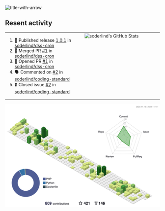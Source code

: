 
![title-with-arrow](https://github.com/soderlind/soderlind/assets/1649452/0f685042-97c3-46ba-b290-804d07f05370)



## Resent activity

<table width="100%" border="0"><tr><td width="49%">

<!--START_SECTION:activity-->
1. 🚀 Published release [1.0.1](https://github.com/soderlind/dss-cron/releases/tag/1.0.1) in [soderlind/dss-cron](https://github.com/soderlind/dss-cron)
2. 🎉 Merged PR [#1](https://github.com/soderlind/dss-cron/pull/1) in [soderlind/dss-cron](https://github.com/soderlind/dss-cron)
3. 💪 Opened PR [#1](https://github.com/soderlind/dss-cron/pull/1) in [soderlind/dss-cron](https://github.com/soderlind/dss-cron)
4. 🗣 Commented on [#2](https://github.com/soderlind/coding-standard/issues/2#issuecomment-2425166223) in [soderlind/coding-standard](https://github.com/soderlind/coding-standard)
5. 🔒 Closed issue [#2](https://github.com/soderlind/coding-standard/issues/2) in [soderlind/coding-standard](https://github.com/soderlind/coding-standard)
<!--END_SECTION:activity-->
  </td>
<td width="49%" valign="top">
     <img  alt="soderlind's GitHub Stats" src="https://awesome-github-stats.azurewebsites.net/user-stats/soderlind?cardType=octocat&theme=github&preferLogin=false&Title=FFFFFF&Border=FFFFFF" />
</td></tr></table>


![](./profile-3d-contrib/profile-green-animate.svg)


